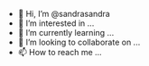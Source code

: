 - 👋 Hi, I’m @sandrasandra
- 👀 I’m interested in ...
- 🌱 I’m currently learning ...
- 💞️ I’m looking to collaborate on ...
- 📫 How to reach me ...

<!---
sandrasandra/sandrasandra is a ✨ special ✨ repository because its `README.md` (this file) appears on your GitHub profile.
You can click the Preview link to take a look at your changes.
--->
